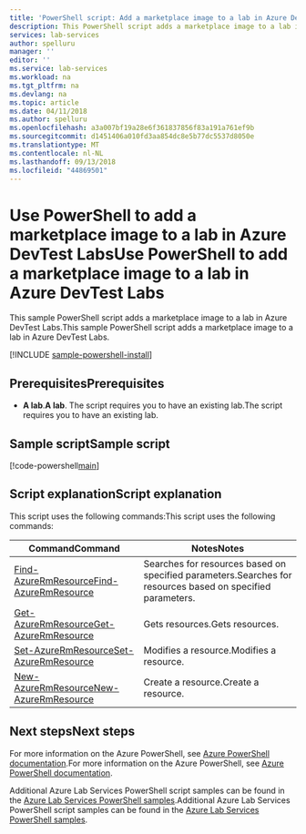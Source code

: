 ```yaml
---
title: 'PowerShell script: Add a marketplace image to a lab in Azure DevTest Labs | Microsoft Docs'
description: This PowerShell script adds a marketplace image to a lab in Azure DevTest Labs.
services: lab-services
author: spelluru
manager: ''
editor: ''
ms.service: lab-services
ms.workload: na
ms.tgt_pltfrm: na
ms.devlang: na
ms.topic: article
ms.date: 04/11/2018
ms.author: spelluru
ms.openlocfilehash: a3a007bf19a28e6f361837856f83a191a761ef9b
ms.sourcegitcommit: d1451406a010fd3aa854dc8e5b77dc5537d8050e
ms.translationtype: MT
ms.contentlocale: nl-NL
ms.lasthandoff: 09/13/2018
ms.locfileid: "44869501"
---
```

# <a name="use-powershell-to-add-a-marketplace-image-to-a-lab-in-azure-devtest-labs"></a><span data-ttu-id="2690f-103">Use PowerShell to add a marketplace image to a lab in Azure DevTest Labs</span><span class="sxs-lookup"><span data-stu-id="2690f-103">Use PowerShell to add a marketplace image to a lab in Azure DevTest Labs</span></span>

<span data-ttu-id="2690f-104">This sample PowerShell script adds a marketplace image to a lab in Azure DevTest Labs.</span><span class="sxs-lookup"><span data-stu-id="2690f-104">This sample PowerShell script adds a marketplace image to a lab in Azure DevTest Labs.</span></span> 

[!INCLUDE [sample-powershell-install](../../../includes/sample-powershell-install-no-ssh.md)]

## <a name="prerequisites"></a><span data-ttu-id="2690f-105">Prerequisites</span><span class="sxs-lookup"><span data-stu-id="2690f-105">Prerequisites</span></span>
* <span data-ttu-id="2690f-106">**A lab**.</span><span class="sxs-lookup"><span data-stu-id="2690f-106">**A lab**.</span></span> <span data-ttu-id="2690f-107">The script requires you to have an existing lab.</span><span class="sxs-lookup"><span data-stu-id="2690f-107">The script requires you to have an existing lab.</span></span> 

## <a name="sample-script"></a><span data-ttu-id="2690f-108">Sample script</span><span class="sxs-lookup"><span data-stu-id="2690f-108">Sample script</span></span>

[!code-powershell[main](../../../powershell_scripts/devtest-lab/add-marketplace-images-to-lab/add-marketplace-images-to-lab.ps1 "Add marketplace images to a lab")]

## <a name="script-explanation"></a><span data-ttu-id="2690f-109">Script explanation</span><span class="sxs-lookup"><span data-stu-id="2690f-109">Script explanation</span></span>

<span data-ttu-id="2690f-110">This script uses the following commands:</span><span class="sxs-lookup"><span data-stu-id="2690f-110">This script uses the following commands:</span></span> 

| <span data-ttu-id="2690f-111">Command</span><span class="sxs-lookup"><span data-stu-id="2690f-111">Command</span></span> | <span data-ttu-id="2690f-112">Notes</span><span class="sxs-lookup"><span data-stu-id="2690f-112">Notes</span></span> |
|---|---|
| [<span data-ttu-id="2690f-113">Find-AzureRmResource</span><span class="sxs-lookup"><span data-stu-id="2690f-113">Find-AzureRmResource</span></span>](/powershell/module/azurerm.resources/find-azurermresource) | <span data-ttu-id="2690f-114">Searches for resources based on specified parameters.</span><span class="sxs-lookup"><span data-stu-id="2690f-114">Searches for resources based on specified parameters.</span></span> |
| [<span data-ttu-id="2690f-115">Get-AzureRmResource</span><span class="sxs-lookup"><span data-stu-id="2690f-115">Get-AzureRmResource</span></span>](/powershell/module/azurerm.resources/get-azurermresource) | <span data-ttu-id="2690f-116">Gets resources.</span><span class="sxs-lookup"><span data-stu-id="2690f-116">Gets resources.</span></span> |
| [<span data-ttu-id="2690f-117">Set-AzureRmResource</span><span class="sxs-lookup"><span data-stu-id="2690f-117">Set-AzureRmResource</span></span>](/powershell/module/azurerm.resources/set-azurermresource) | <span data-ttu-id="2690f-118">Modifies a resource.</span><span class="sxs-lookup"><span data-stu-id="2690f-118">Modifies a resource.</span></span> |
| [<span data-ttu-id="2690f-119">New-AzureRmResource</span><span class="sxs-lookup"><span data-stu-id="2690f-119">New-AzureRmResource</span></span>](/powershell/module/azurerm.resources/new-azurermresource) | <span data-ttu-id="2690f-120">Create a resource.</span><span class="sxs-lookup"><span data-stu-id="2690f-120">Create a resource.</span></span> |

## <a name="next-steps"></a><span data-ttu-id="2690f-121">Next steps</span><span class="sxs-lookup"><span data-stu-id="2690f-121">Next steps</span></span>

<span data-ttu-id="2690f-122">For more information on the Azure PowerShell, see [Azure PowerShell documentation](https://docs.microsoft.com/powershell/).</span><span class="sxs-lookup"><span data-stu-id="2690f-122">For more information on the Azure PowerShell, see [Azure PowerShell documentation](https://docs.microsoft.com/powershell/).</span></span>

<span data-ttu-id="2690f-123">Additional Azure Lab Services PowerShell script samples can be found in the [Azure Lab Services PowerShell samples](../samples-powershell.md).</span><span class="sxs-lookup"><span data-stu-id="2690f-123">Additional Azure Lab Services PowerShell script samples can be found in the [Azure Lab Services PowerShell samples](../samples-powershell.md).</span></span>
